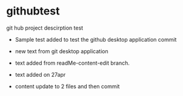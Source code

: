 # githubtest
git hub project descirption test

- Sample test added to test the github desktop application commit

- new text from git desktop application

- text added from readMe-content-edit branch.

- text added on 27apr

- content update to 2 files and then commit